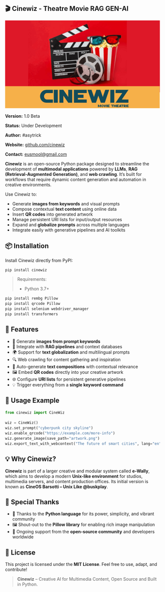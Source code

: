 ## 🎬 Cinewiz - Theatre Movie RAG GEN-AI

![Python CiNEWIZ_RAG_GENAI Logo](./assets/cinewiz_cover.gif)

**Version:** 1.0 Beta

**Status:** Under Development  

**Author:** #asytrick

**Website:** [github.com/cinewiz](https://github.com/ssmool/cinewiz)  

**Contact:** eusmool@gmail.com  

**Cinewiz** is an open-source Python package designed to streamline the development of **multimodal applications** powered by **LLMs**, **RAG (Retrieval-Augmented Generation)**, and **web crawling**. It’s built for workflows that require dynamic content generation and automation in creative environments.

Use Cinewiz to:
- Generate **images from keywords** and visual prompts  
- Compose contextual **text content** using online data  
- Insert **QR codes** into generated artwork  
- Manage persistent URI lists for input/output resources  
- Expand and **globalize prompts** across multiple languages  
- Integrate easily with generative pipelines and AI toolkits


## 📦 Installation

Install Cinewiz directly from PyPI:

```bash
pip install cinewiz
````

> Requirements:
>
> * Python 3.7+

```bash
pip install rembg Pillow
pip install qrcode Pillow
pip install selenium webdriver_manager
pip install transformers
```

## 🚀 Features

* 🎨 Generate **images from prompt keywords**
* 🧠 Integrate with **RAG pipelines** and context databases
* 🌍 Support for **text globalization** and multilingual prompts
* 🔍 Web crawling for content gathering and inspiration
* 🧾 Auto-generate **text compositions** with contextual relevance
* 🖼️ Embed **QR codes** directly into your creative artwork
* 🌐 Configure **URI lists** for persistent generative pipelines
* 💡 Trigger everything from a **single keyword command**


## 📘 Usage Example

```python
from cinewiz import CineWiz

wiz = CineWiz()
wiz.set_prompt("cyberpunk city skyline")
wiz.enable_qrcode("https://example.com/more-info")
wiz.generate_image(save_path="artwork.png")
wiz.export_text_with_webcontext("The future of smart cities", lang="en")
```

## 💡 Why Cinewiz?

**Cinewiz** is part of a larger creative and modular system called **e-Wally**, which aims to develop a modern **Unix-like environment** for studios, multimedia servers, and content production offices. Its initial version is known as **CineOS Barsotti – Unix Like @buskplay**.

## 🙌 Special Thanks

* 🐍 Thanks to the **Python language** for its power, simplicity, and vibrant community
* 🖼️ Shout-out to the **Pillow library** for enabling rich image manipulation
* 🤝 Ongoing support from the **open-source community** and developers worldwide

## 🔗 License

This project is licensed under the **MIT License**. Feel free to use, adapt, and contribute!

> **Cinewiz** – Creative AI for Multimedia Content, Open Source and Built in Python.

